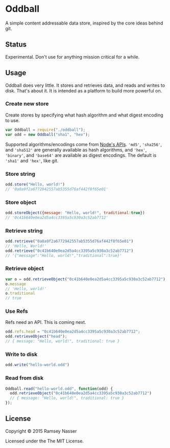 Oddball
=======

A simple content addressable data store, inspired by the core ideas behind git.

## Status
Experimental. Don't use for anything mission critical for a while.

## Usage
Oddball does very little. It stores and retrieves data, and reads and writes to disk. That's about it. It is intended as a platform to build more powerful on.

### Create new store
Create stores by specifying what hash algorithm and what digest encoding to use.

```javascript
var Oddball = require("./oddball");
var odd = new Oddball("sha1", "hex");
```

Supported algorithms/encodings come from [Node's APIs](http://nodejs.org/api/crypto.html#crypto_crypto_createhash_algorithm). `'md5'`, `'sha256'`, and `'sha512'` are generally available as hash algorithms, and `'hex'`, `'binary'`, and `'base64'` are available as digest encodings. The default is `'sha1'` and `'hex'`, like git.

### Store string
```javascript
odd.store("Hello, world!")
// '0a0a9f2a6772942557ab5355d76af442f8f65e01'
```

### Store object
```javascript
odd.storeObject({message: "Hello, world!", traditional:true})
// '0c41b640e0ea2d5a4cc3395a5c930a3c52ab7712'
```

### Retrieve string
```javascript
odd.retrieve("0a0a9f2a6772942557ab5355d76af442f8f65e01")
// 'Hello, World!'
odd.retrieve("0c41b640e0ea2d5a4cc3395a5c930a3c52ab7712")
// '{"message":"Hello, world!","traditional":true}'
```

### Retrieve object
```javascript
var o = odd.retrieveObject("0c41b640e0ea2d5a4cc3395a5c930a3c52ab7712")
o.message
// 'Hello, world!'
o.traditional
// true
```

### Use Refs
Refs need an API. This is coming next.
```javascript
odd.refs.head = "0c41b640e0ea2d5a4cc3395a5c930a3c52ab7712";
odd.retrieveObject("head");
// { message: "Hello, world!", traditional: true }
```

### Write to disk
```javascript
odd.write("hello-world.odd")
```

### Read from disk
```javascript
Oddball.read("hello-world.odd", function(odd) {
  odd.retrieveObject("0c41b640e0ea2d5a4cc3395a5c930a3c52ab7712")
  // { message: "Hello, world!", traditional: true }
});
```

## License
Copyright © 2015 Ramsey Nasser

Licensed under the The MIT License.
